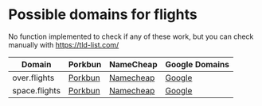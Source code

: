 # Possible domains for flights

No function implemented to check if any of these work, but you can check manually with https://tld-list.com/

| Domain | Porkbun | NameCheap | Google Domains |
|---|---|---|---|
| over.flights | [Porkbun](https://porkbun.com/checkout/search?prb=e814663da1&tlds=&idnLanguage=&search=search&q=over.flights) | [Namecheap](https://www.namecheap.com/domains/registration/results/?domain=over.flights) | [Google](https://domains.google.com/registrar/search?searchTerm=over.flights) |
| space.flights | [Porkbun](https://porkbun.com/checkout/search?prb=e814663da1&tlds=&idnLanguage=&search=search&q=space.flights) | [Namecheap](https://www.namecheap.com/domains/registration/results/?domain=space.flights) | [Google](https://domains.google.com/registrar/search?searchTerm=space.flights) |
